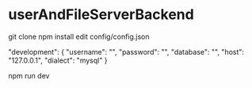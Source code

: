 # userAndFileServerBackend
git clone
npm install
edit config/config.json

"development": {
    "username": "<username>",
    "password": "<password>",
    "database": "<db name>",
    "host": "127.0.0.1",
    "dialect": "mysql"
}

npm run dev
